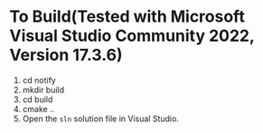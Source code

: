 # To Build(Tested with Microsoft Visual Studio Community 2022, Version 17.3.6)

1. cd notify
2. mkdir build
3. cd build 
4. cmake ..
5. Open the `sln` solution file in Visual Studio. 